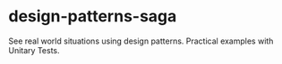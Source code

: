 # design-patterns-saga


See real world situations using design patterns. Practical examples with Unitary Tests.
